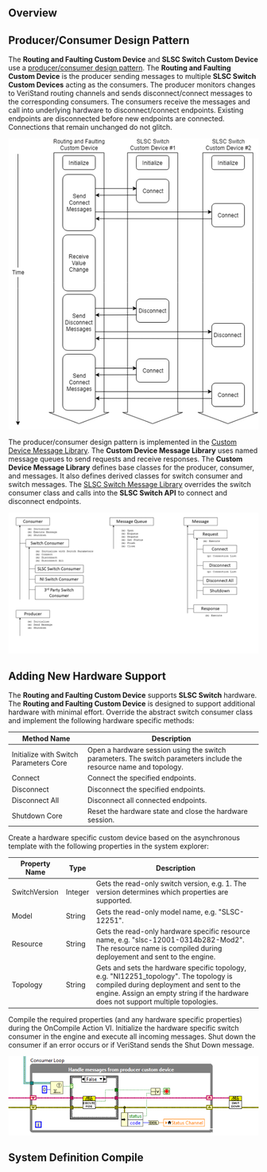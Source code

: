 ## Overview

## Producer/Consumer Design Pattern

The **Routing and Faulting Custom Device** and **SLSC Switch Custom Device** use a [producer/consumer design pattern](http://www.ni.com/tutorial/3023/en/). The **Routing and Faulting Custom Device** is the producer sending messages to multiple **SLSC Switch Custom Devices** acting as the consumers. The producer monitors changes to VeriStand routing channels and sends disconnect/connect messages to the corresponding consumers. The consumers receive the messages and call into underlying hardware to disconnect/connect endpoints. Existing endpoints are disconnected before new endpoints are connected. Connections that remain unchanged do not glitch.

![Switch Messages](Switch%20Messages.png)

The producer/consumer design pattern is implemented in the [Custom Device Message Library](https://github.com/ni/niveristand-custom-device-message-library). The **Custom Device Message Library** uses named message queues to send requests and receive responses. The **Custom Device Message Library** defines base classes for the producer, consumer, and messages. It also defines derived classes for switch consumer and switch messages. The [SLSC Switch Message Library](https://github.com/ni/niveristand-slsc-switch-message-library) overrides the switch consumer class and calls into the **SLSC Switch API** to connect and disconnect endpoints.

![Class Diagram](Class%20Diagram.png)

## Adding New Hardware Support

The **Routing and Faulting Custom Device** supports **SLSC Switch** hardware. The **Routing and Faulting Custom Device** is designed to support additional hardware with minimal effort. Override the abstract switch consumer class and implement the following hardware specific methods:

| Method Name | Description |
|---|---|
| Initialize with Switch Parameters Core | Open a hardware session using the switch parameters. The switch parameters include the resource name and topology. |
| Connect | Connect the specified endpoints. |
| Disconnect | Disconnect the specified endpoints. |
| Disconnect All | Disconnect all connected endpoints. |
| Shutdown Core | Reset the hardware state and close the hardware session. |

Create a hardware specific custom device based on the asynchronous template with the following properties in the system explorer:

| Property Name | Type | Description |
|---|---|---|
| SwitchVersion | Integer | Gets the read-only switch version, e.g. 1. The version determines which properties are supported. |
| Model | String | Gets the read-only model name, e.g. "SLSC-12251". |
| Resource | String | Gets the read-only hardware specific resource name, e.g. "slsc-12001-0314b282-Mod2". The resource name is compiled during deployement and sent to the engine. |
| Topology | String | Gets and sets the hardware specific topology, e.g. "NI12251_topology". The topology is compiled during deployment and sent to the engine. Assign an empty string if the hardware does not support multiple topologies.|

Compile the required properties (and any hardware specific properties) during the OnCompile Action VI. Initialize the hardware specific switch consumer in the engine and execute all incoming messages. Shut down the consumer if an error occurs or if VeriStand sends the Shut Down message.

![RT Driver VI](RT%20Driver%20VI.png)

## System Definition Compile